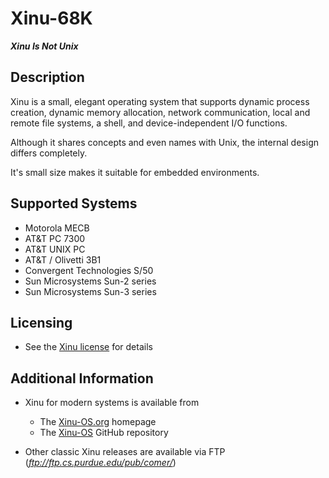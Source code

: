 # Xinu-68K

***Xinu Is Not Unix***

## Description

Xinu is a small, elegant operating system that supports dynamic
process creation, dynamic memory allocation, network communication,
local and remote file systems, a shell, and device-independent I/O
functions.

Although it shares concepts and even names with Unix, the internal
design differs completely.

It's small size makes it suitable for embedded environments.

## Supported Systems

 * Motorola MECB
 * AT&T PC 7300
 * AT&T UNIX PC
 * AT&T / Olivetti 3B1
 * Convergent Technologies S/50
 * Sun Microsystems Sun-2 series
 * Sun Microsystems Sun-3 series

## Licensing

* See the [Xinu license](LICENSE.md) for details

## Additional Information

* Xinu for modern systems is available from
  * The [Xinu-OS.org](http://xinu-os.org/) homepage
  * The [Xinu-OS](https://github.com/xinu-os) GitHub repository

* Other classic Xinu releases are available via
  FTP (*ftp://ftp.cs.purdue.edu/pub/comer/*)
